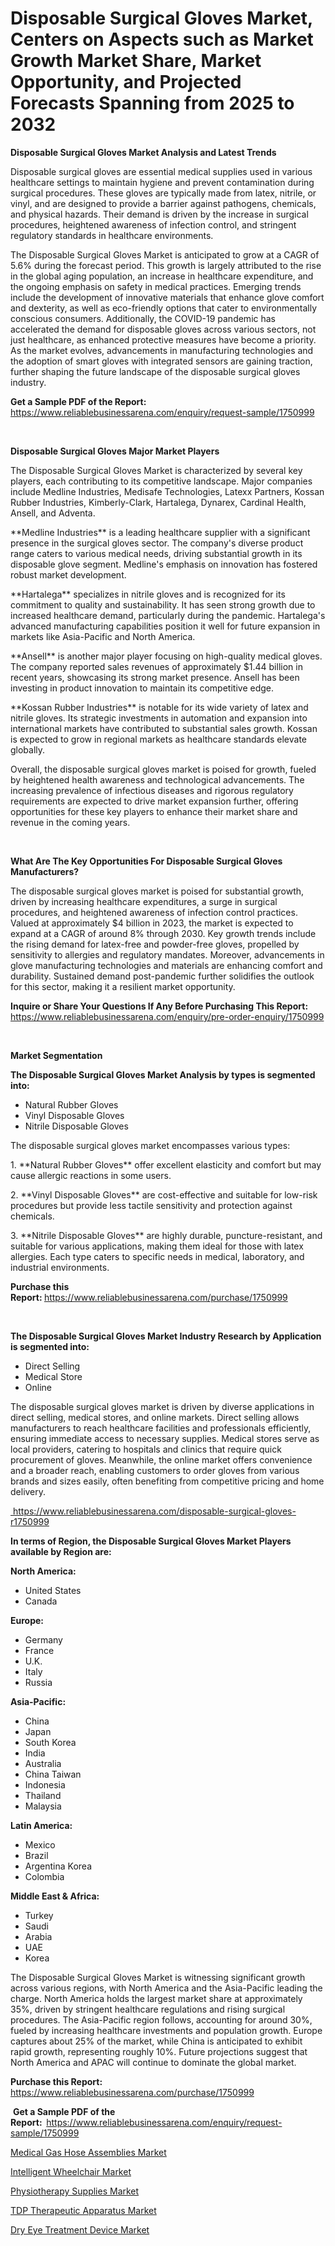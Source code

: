 <p><h1>Disposable Surgical Gloves Market, Centers on Aspects such as Market Growth Market Share, Market Opportunity, and Projected Forecasts Spanning from 2025 to 2032</h1></p><p><strong>Disposable Surgical Gloves Market Analysis and Latest Trends</strong></p>
<p><p>Disposable surgical gloves are essential medical supplies used in various healthcare settings to maintain hygiene and prevent contamination during surgical procedures. These gloves are typically made from latex, nitrile, or vinyl, and are designed to provide a barrier against pathogens, chemicals, and physical hazards. Their demand is driven by the increase in surgical procedures, heightened awareness of infection control, and stringent regulatory standards in healthcare environments.</p><p>The Disposable Surgical Gloves Market is anticipated to grow at a CAGR of 5.6% during the forecast period. This growth is largely attributed to the rise in the global aging population, an increase in healthcare expenditure, and the ongoing emphasis on safety in medical practices. Emerging trends include the development of innovative materials that enhance glove comfort and dexterity, as well as eco-friendly options that cater to environmentally conscious consumers. Additionally, the COVID-19 pandemic has accelerated the demand for disposable gloves across various sectors, not just healthcare, as enhanced protective measures have become a priority. As the market evolves, advancements in manufacturing technologies and the adoption of smart gloves with integrated sensors are gaining traction, further shaping the future landscape of the disposable surgical gloves industry.</p></p>
<p><strong>Get a Sample PDF of the Report:&nbsp;</strong> <a href="https://www.reliablebusinessarena.com/enquiry/request-sample/1750999?utm_campaign=2527&utm_medium=2&utm_source=Github&utm_content=ia&utm_term=03032025&utm_id=disposable-surgical-gloves">https://www.reliablebusinessarena.com/enquiry/request-sample/1750999</a></p>
<p>&nbsp;</p>
<p><strong>Disposable Surgical Gloves Major Market Players</strong></p>
<p><p>The Disposable Surgical Gloves Market is characterized by several key players, each contributing to its competitive landscape. Major companies include Medline Industries, Medisafe Technologies, Latexx Partners, Kossan Rubber Industries, Kimberly-Clark, Hartalega, Dynarex, Cardinal Health, Ansell, and Adventa.</p><p>**Medline Industries** is a leading healthcare supplier with a significant presence in the surgical gloves sector. The company's diverse product range caters to various medical needs, driving substantial growth in its disposable glove segment. Medline's emphasis on innovation has fostered robust market development.</p><p>**Hartalega** specializes in nitrile gloves and is recognized for its commitment to quality and sustainability. It has seen strong growth due to increased healthcare demand, particularly during the pandemic. Hartalega's advanced manufacturing capabilities position it well for future expansion in markets like Asia-Pacific and North America.</p><p>**Ansell** is another major player focusing on high-quality medical gloves. The company reported sales revenues of approximately $1.44 billion in recent years, showcasing its strong market presence. Ansell has been investing in product innovation to maintain its competitive edge.</p><p>**Kossan Rubber Industries** is notable for its wide variety of latex and nitrile gloves. Its strategic investments in automation and expansion into international markets have contributed to substantial sales growth. Kossan is expected to grow in regional markets as healthcare standards elevate globally.</p><p>Overall, the disposable surgical gloves market is poised for growth, fueled by heightened health awareness and technological advancements. The increasing prevalence of infectious diseases and rigorous regulatory requirements are expected to drive market expansion further, offering opportunities for these key players to enhance their market share and revenue in the coming years.</p></p>
<p>&nbsp;</p>
<p><strong>What Are The Key Opportunities For Disposable Surgical Gloves Manufacturers?</strong></p>
<p><p>The disposable surgical gloves market is poised for substantial growth, driven by increasing healthcare expenditures, a surge in surgical procedures, and heightened awareness of infection control practices. Valued at approximately $4 billion in 2023, the market is expected to expand at a CAGR of around 8% through 2030. Key growth trends include the rising demand for latex-free and powder-free gloves, propelled by sensitivity to allergies and regulatory mandates. Moreover, advancements in glove manufacturing technologies and materials are enhancing comfort and durability. Sustained demand post-pandemic further solidifies the outlook for this sector, making it a resilient market opportunity.</p></p>
<p><strong>Inquire or Share Your Questions If Any Before Purchasing This Report:</strong> <a href="https://www.reliablebusinessarena.com/enquiry/pre-order-enquiry/1750999?utm_campaign=2527&utm_medium=2&utm_source=Github&utm_content=ia&utm_term=03032025&utm_id=disposable-surgical-gloves">https://www.reliablebusinessarena.com/enquiry/pre-order-enquiry/1750999</a></p>
<p>&nbsp;</p>
<p><strong>Market Segmentation</strong></p>
<p><strong>The Disposable Surgical Gloves Market Analysis by types is segmented into:</strong></p>
<p><ul><li>Natural Rubber Gloves</li><li>Vinyl Disposable Gloves</li><li>Nitrile Disposable Gloves</li></ul></p>
<p><p>The disposable surgical gloves market encompasses various types: </p><p>1. **Natural Rubber Gloves** offer excellent elasticity and comfort but may cause allergic reactions in some users. </p><p>2. **Vinyl Disposable Gloves** are cost-effective and suitable for low-risk procedures but provide less tactile sensitivity and protection against chemicals. </p><p>3. **Nitrile Disposable Gloves** are highly durable, puncture-resistant, and suitable for various applications, making them ideal for those with latex allergies. Each type caters to specific needs in medical, laboratory, and industrial environments.</p></p>
<p><strong>Purchase this Report:&nbsp;</strong><a href="https://www.reliablebusinessarena.com/purchase/1750999?utm_campaign=2527&utm_medium=2&utm_source=Github&utm_content=ia&utm_term=03032025&utm_id=disposable-surgical-gloves">https://www.reliablebusinessarena.com/purchase/1750999</a></p>
<p>&nbsp;</p>
<p><strong>The Disposable Surgical Gloves Market Industry Research by Application is segmented into:</strong></p>
<p><ul><li>Direct Selling</li><li>Medical Store</li><li>Online</li></ul></p>
<p><p>The disposable surgical gloves market is driven by diverse applications in direct selling, medical stores, and online markets. Direct selling allows manufacturers to reach healthcare facilities and professionals efficiently, ensuring immediate access to necessary supplies. Medical stores serve as local providers, catering to hospitals and clinics that require quick procurement of gloves. Meanwhile, the online market offers convenience and a broader reach, enabling customers to order gloves from various brands and sizes easily, often benefiting from competitive pricing and home delivery.</p></p>
<p><a href="https://www.reliablebusinessarena.com/disposable-surgical-gloves-r1750999?utm_campaign=2527&utm_medium=2&utm_source=Github&utm_content=ia&utm_term=03032025&utm_id=disposable-surgical-gloves">&nbsp;https://www.reliablebusinessarena.com/disposable-surgical-gloves-r1750999</a></p>
<p><strong>In terms of Region, the Disposable Surgical Gloves Market Players available by Region are:</strong></p>
<p>
    <p> <strong> North America: </strong>
        <ul>
            <li>United States</li>
            <li>Canada</li>
        </ul>
        </p> 
    <p> <strong> Europe: </strong>
        <ul>
            <li>Germany</li>
            <li>France</li>
            <li>U.K.</li>
            <li>Italy</li>
            <li>Russia</li>
        </ul>
        </p> 
    <p> <strong> Asia-Pacific: </strong>
        <ul>
            <li>China</li>
            <li>Japan</li>
            <li>South Korea</li>
            <li>India</li>
            <li>Australia</li>
            <li>China Taiwan</li>
            <li>Indonesia</li>
            <li>Thailand</li>
            <li>Malaysia</li>
        </ul>
        </p> 
    <p> <strong> Latin America: </strong>
        <ul>
            <li>Mexico</li>
            <li>Brazil</li>
            <li>Argentina Korea</li>
            <li>Colombia</li>
        </ul>
        </p> 
    <p> <strong> Middle East & Africa: </strong>
        <ul>
            <li>Turkey</li>
            <li>Saudi</li>
            <li>Arabia</li>
            <li>UAE</li>
            <li>Korea</li>
        </ul>
    </p>
    </p>
<p><p>The Disposable Surgical Gloves Market is witnessing significant growth across various regions, with North America and the Asia-Pacific leading the charge. North America holds the largest market share at approximately 35%, driven by stringent healthcare regulations and rising surgical procedures. The Asia-Pacific region follows, accounting for around 30%, fueled by increasing healthcare investments and population growth. Europe captures about 25% of the market, while China is anticipated to exhibit rapid growth, representing roughly 10%. Future projections suggest that North America and APAC will continue to dominate the global market.</p></p>
<p><strong>Purchase this Report: </strong><a href="https://www.reliablebusinessarena.com/purchase/1750999?utm_campaign=2527&utm_medium=2&utm_source=Github&utm_content=ia&utm_term=03032025&utm_id=disposable-surgical-gloves">https://www.reliablebusinessarena.com/purchase/1750999</a></p>
<p>&nbsp;<strong>Get a Sample PDF of the Report:&nbsp;&nbsp;</strong><a href="https://www.reliablebusinessarena.com/enquiry/request-sample/1750999?utm_campaign=2527&utm_medium=2&utm_source=Github&utm_content=ia&utm_term=03032025&utm_id=disposable-surgical-gloves">https://www.reliablebusinessarena.com/enquiry/request-sample/1750999</a></p>
<p><strong></strong></p>
<p><p><a href="https://github.com/oslieselotte2192/Market-Research-Report-List-1/blob/main/medical-gas-hose-assemblies-market.md?utm_campaign=2527&utm_medium=2&utm_source=Github&utm_content=ia&utm_term=03032025&utm_id=disposable-surgical-gloves">Medical Gas Hose Assemblies Market</a></p><p><a href="https://github.com/lizamflotow/Market-Research-Report-List-1/blob/main/intelligent-wheelchair-market.md?utm_campaign=2527&utm_medium=2&utm_source=Github&utm_content=ia&utm_term=03032025&utm_id=disposable-surgical-gloves">Intelligent Wheelchair Market</a></p><p><a href="https://github.com/phephezxnf/Market-Research-Report-List-1/blob/main/physiotherapy-supplies-market.md?utm_campaign=2527&utm_medium=2&utm_source=Github&utm_content=ia&utm_term=03032025&utm_id=disposable-surgical-gloves">Physiotherapy Supplies Market</a></p><p><a href="https://github.com/watzondechao/Market-Research-Report-List-1/blob/main/tdp-therapeutic-apparatus-market.md?utm_campaign=2527&utm_medium=2&utm_source=Github&utm_content=ia&utm_term=03032025&utm_id=disposable-surgical-gloves">TDP Therapeutic Apparatus Market</a></p><p><a href="https://github.com/tambraunrue691969/Market-Research-Report-List-1/blob/main/dry-eye-treatment-device-market.md?utm_campaign=2527&utm_medium=2&utm_source=Github&utm_content=ia&utm_term=03032025&utm_id=disposable-surgical-gloves">Dry Eye Treatment Device Market</a></p></p>